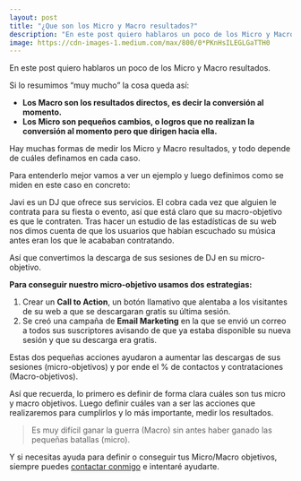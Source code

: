 ```yaml
---
layout: post
title: "¿Que son los Micro y Macro resultados?"
description: "En este post quiero hablaros un poco de los Micro y Macro resultados."
image: https://cdn-images-1.medium.com/max/800/0*PKnHsILEGLGaTTH0
---
```


En este post quiero hablaros un poco de los Micro y Macro resultados.

Si lo resumimos “muy mucho” la cosa queda así:

- **Los Macro son los resultados directos, es decir la conversión al momento.**
- **Los Micro son pequeños cambios, o logros que no realizan la conversión al momento pero que dirigen hacia ella.**

Hay muchas formas de medir los Micro y Macro resultados, y todo depende de cuáles definamos en cada caso.

Para entenderlo mejor vamos a ver un ejemplo y luego definimos como se miden en este caso en concreto:

Javi es un DJ que ofrece sus servicios. El cobra cada vez que alguien le contrata para su fiesta o evento, así que está claro que su macro-objetivo es que le contraten. Tras hacer un estudio de las estadísticas de su web nos dimos cuenta de que los usuarios que habían escuchado su música antes eran los que le acababan contratando.

Así que convertimos la descarga de sus sesiones de DJ en su micro-objetivo.

**Para conseguir nuestro micro-objetivo usamos dos estrategias:**

1. Crear un **Call to Action**, un botón llamativo que alentaba a los visitantes de su web a que se descargaran gratis su última sesión.
2. Se creó una campaña de **Email Marketing** en la que se envió un correo a todos sus suscriptores avisando de que ya estaba disponible su nueva sesión y que su descarga era gratis.

Estas dos pequeñas acciones ayudaron a aumentar las descargas de sus sesiones (micro-objetivos) y por ende el % de contactos y contrataciones (Macro-objetivos).

Así que recuerda, lo primero es definir de forma clara cuáles son tus micro y macro objetivos. Luego definir cuáles van a ser las acciones que realizaremos para cumplirlos y lo más importante, medir los resultados.

> Es muy difícil ganar la guerra (Macro) sin antes haber ganado las pequeñas batallas (micro).

Y si necesitas ayuda para definir o conseguir tus Micro/Macro objetivos, siempre puedes [contactar conmigo](mailto:info@ajra.es) e intentaré ayudarte.